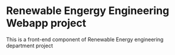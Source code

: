﻿# Renewable Engergy Engineering Webapp project
This is a front-end component of Renewable Energy engineering department project
